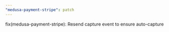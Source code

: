 ```yaml
---
"medusa-payment-stripe": patch
---
```


fix(medusa-payment-stripe): Resend capture event to ensure auto-capture

